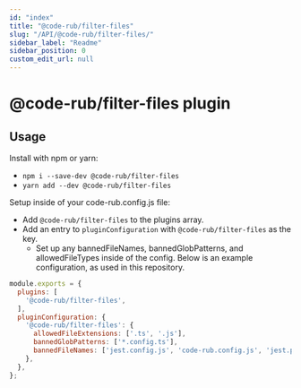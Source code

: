 ```yaml
---
id: "index"
title: "@code-rub/filter-files"
slug: "/API/@code-rub/filter-files/"
sidebar_label: "Readme"
sidebar_position: 0
custom_edit_url: null
---
```


# @code-rub/filter-files plugin

## Usage

Install with npm or yarn:
- `npm i --save-dev @code-rub/filter-files`
- `yarn add --dev @code-rub/filter-files`

Setup inside of your code-rub.config.js file:
- Add `@code-rub/filter-files` to the plugins array.
- Add an entry to `pluginConfiguration` with `@code-rub/filter-files` as the key.
  - Set up any bannedFileNames, bannedGlobPatterns, and allowedFileTypes inside of the config. Below is an example configuration, as used in this repository.

```javascript
module.exports = {
  plugins: [
    '@code-rub/filter-files',
  ],
  pluginConfiguration: {
    '@code-rub/filter-files': {
      allowedFileExtensions: ['.ts', '.js'],
      bannedGlobPatterns: ['*.config.ts'],
      bannedFileNames: ['jest.config.js', 'code-rub.config.js', 'jest.preset.js'],
    },
  },
};
```
